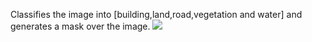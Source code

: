 Classifies the image into [building,land,road,vegetation and water] and generates a mask over the image.
                           ![](https://i.imgur.com/Hat4nJg.png)
